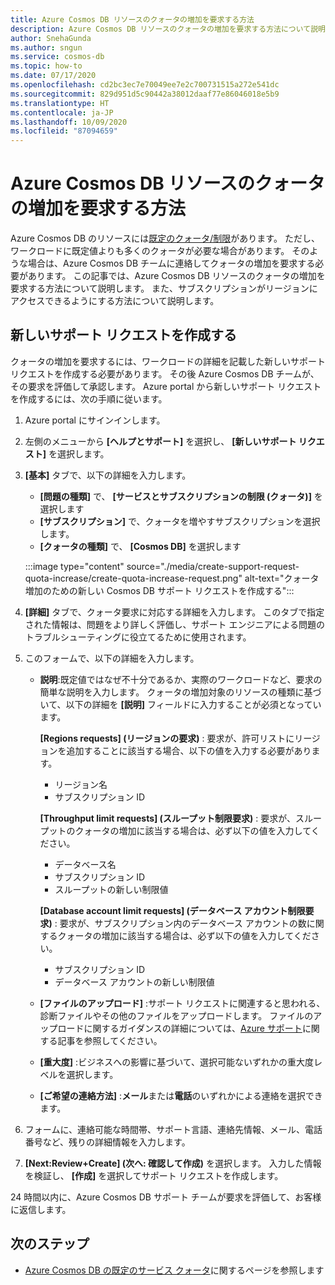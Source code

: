 ```yaml
---
title: Azure Cosmos DB リソースのクォータの増加を要求する方法
description: Azure Cosmos DB リソースのクォータの増加を要求する方法について説明します。 また、サブスクリプションがリージョンにアクセスできるようにする方法について説明します。
author: SnehaGunda
ms.author: sngun
ms.service: cosmos-db
ms.topic: how-to
ms.date: 07/17/2020
ms.openlocfilehash: cd2bc3ec7e70049ee7e2c700731515a272e541dc
ms.sourcegitcommit: 829d951d5c90442a38012daaf77e86046018e5b9
ms.translationtype: HT
ms.contentlocale: ja-JP
ms.lasthandoff: 10/09/2020
ms.locfileid: "87094659"
---
```

# <a name="how-to-request-quota-increase-for-azure-cosmos-db-resources"></a>Azure Cosmos DB リソースのクォータの増加を要求する方法

Azure Cosmos DB のリソースには[既定のクォータ/制限](concepts-limits.md)があります。 ただし、ワークロードに既定値よりも多くのクォータが必要な場合があります。 そのような場合は、Azure Cosmos DB チームに連絡してクォータの増加を要求する必要があります。 この記事では、Azure Cosmos DB リソースのクォータの増加を要求する方法について説明します。 また、サブスクリプションがリージョンにアクセスできるようにする方法について説明します。

## <a name="create-a-new-support-request"></a>新しいサポート リクエストを作成する

クォータの増加を要求するには、ワークロードの詳細を記載した新しいサポート リクエストを作成する必要があります。 その後 Azure Cosmos DB チームが、その要求を評価して承認します。 Azure portal から新しいサポート リクエストを作成するには、次の手順に従います。

1. Azure portal にサインインします。

1. 左側のメニューから **[ヘルプとサポート]** を選択し、 **[新しいサポート リクエスト]** を選択します。

1. **[基本]** タブで、以下の詳細を入力します。

   * **[問題の種類]** で、 **[サービスとサブスクリプションの制限 (クォータ)]** を選択します
   * **[サブスクリプション]** で、クォータを増やすサブスクリプションを選択します。
   * **[クォータの種類]** で、 **[Cosmos DB]** を選択します

   :::image type="content" source="./media/create-support-request-quota-increase/create-quota-increase-request.png" alt-text="クォータ増加のための新しい Cosmos DB サポート リクエストを作成する":::

1. **[詳細]** タブで、クォータ要求に対応する詳細を入力します。 このタブで指定された情報は、問題をより詳しく評価し、サポート エンジニアによる問題のトラブルシューティングに役立てるために使用されます。

1. このフォームで、以下の詳細を入力します。

   * **説明**:既定値ではなぜ不十分であるか、実際のワークロードなど、要求の簡単な説明を入力します。 クォータの増加対象のリソースの種類に基づいて、以下の詳細を **[説明]** フィールドに入力することが必須となっています。

     **[Regions requests] (リージョンの要求)** : 要求が、許可リストにリージョンを追加することに該当する場合、以下の値を入力する必要があります。

        * リージョン名
        * サブスクリプション ID

     **[Throughput limit requests] (スループット制限要求)** : 要求が、スループットのクォータの増加に該当する場合は、必ず以下の値を入力してください。

        * データベース名
        * サブスクリプション ID
        * スループットの新しい制限値

     **[Database account limit requests] (データベース アカウント制限要求)** : 要求が、サブスクリプション内のデータベース アカウントの数に関するクォータの増加に該当する場合は、必ず以下の値を入力してください。

       * サブスクリプション ID
       * データベース アカウントの新しい制限値

   * **[ファイルのアップロード]** :サポート リクエストに関連すると思われる、診断ファイルやその他のファイルをアップロードします。 ファイルのアップロードに関するガイダンスの詳細については、[Azure サポート]( ../azure-portal/supportability/how-to-manage-azure-support-request.md#upload-files)に関する記事を参照してください。

   * **[重大度]** :ビジネスへの影響に基づいて、選択可能ないずれかの重大度レベルを選択します。

   * **[ご希望の連絡方法]** :**メール**または**電話**のいずれかによる連絡を選択できます。

1. フォームに、連絡可能な時間帯、サポート言語、連絡先情報、メール、電話番号など、残りの詳細情報を入力します。

1. **[Next:Review+Create] (次へ: 確認して作成)** を選択します。 入力した情報を検証し、 **[作成]** を選択してサポート リクエストを作成します。

24 時間以内に、Azure Cosmos DB サポート チームが要求を評価して、お客様に返信します。

## <a name="next-steps"></a>次のステップ

* [Azure Cosmos DB の既定のサービス クォータ](concepts-limits.md)に関するページを参照します
